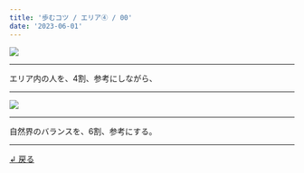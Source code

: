 ```yaml
---
title: '歩むコツ / エリア④ / 00'
date: '2023-06-01'
---
```

![](/images/00_00.jpg)
***
エリア内の人を、4割、参考にしながら、
***
![](/images/00_00_.jpg)
***
自然界のバランスを、6割、参考にする。
***
[ ↲ 戻る ](/posts/00)
